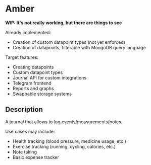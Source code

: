 # Amber

**WIP: It's not really working, but there are things to see**

Already implemented:
- Creation of custom datapoint types (not yet enforced)
- Creation of datapoints, filterable with MongoDB query language

Target features:
- Creating datapoints
- Custom datapoint types
- Journal API for custom integrations
- Telegram frontend
- Reports and graphs
- Swappable storage systems

## Description

A journal that allows to log events/measurements/notes.

Use cases may include:
- Health tracking (blood pressure, medicine usage, etc.)
- Exercise tracking (running, cycling, calories, etc.)
- Note taking
- Basic expense tracker


